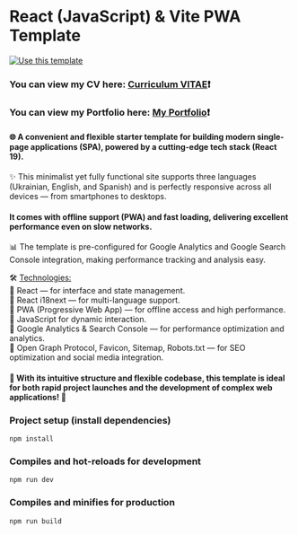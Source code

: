 # React (JavaScript) & Vite PWA Template #
[![Use this template](https://img.shields.io/badge/Use%20this%20template-darkred?style=for-the-badge)](https://github.com/Zorger27/React-JS-Template/generate)
### You can view my CV here: [Curriculum VITAE](https://zorger27.github.io)❗️ ###
### You can view my Portfolio here: [My Portfolio](https://Zorin.Expert)❗️ ###

#### 🌐 A convenient and flexible starter template for building modern single-page applications (SPA), powered by a cutting-edge tech stack (React 19). ####

✨ This minimalist yet fully functional site supports three languages (Ukrainian, English, and Spanish) and is perfectly responsive across all devices — from smartphones to desktops.

#### It comes with offline support (PWA) and fast loading, delivering excellent performance even on slow networks. ####

📊 The template is pre-configured for Google Analytics and Google Search Console integration, making performance tracking and analysis easy.

🛠️ <ins>Technologies:</ins><br>
🔹 React — for interface and state management.<br>
🔹 React i18next — for multi-language support.<br>
🔹 PWA (Progressive Web App) — for offline access and high performance.<br>
🔸 JavaScript for dynamic interaction.<br>
🔸 Google Analytics & Search Console — for performance optimization and analytics.<br>
🔸 Open Graph Protocol, Favicon, Sitemap, Robots.txt — for SEO optimization and social media integration.

#### 🚀 With its intuitive structure and flexible codebase, this template is ideal for both rapid project launches and the development of complex web applications! 🌟 ####

### Project setup (install dependencies)
```
npm install
```

### Compiles and hot-reloads for development
```
npm run dev
```

### Compiles and minifies for production
```
npm run build
```
